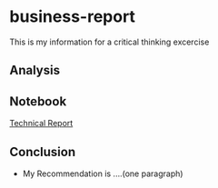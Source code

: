 # business-report
This is my information for a critical thinking excercise


## Analysis

## Notebook

[Technical Report](https://github.com/noahgift/business-report/blob/master/technical_report.ipynb)

## Conclusion

* My Recommendation is ....(one paragraph)

